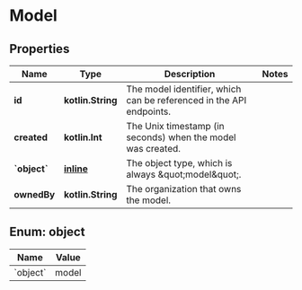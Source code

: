 
# Model

## Properties
| Name | Type | Description | Notes |
| ------------ | ------------- | ------------- | ------------- |
| **id** | **kotlin.String** | The model identifier, which can be referenced in the API endpoints. |  |
| **created** | **kotlin.Int** | The Unix timestamp (in seconds) when the model was created. |  |
| **&#x60;object&#x60;** | [**inline**](#&#x60;Object&#x60;) | The object type, which is always \&quot;model\&quot;. |  |
| **ownedBy** | **kotlin.String** | The organization that owns the model. |  |


<a id="`Object`"></a>
## Enum: object
| Name | Value |
| ---- | ----- |
| &#x60;object&#x60; | model |



